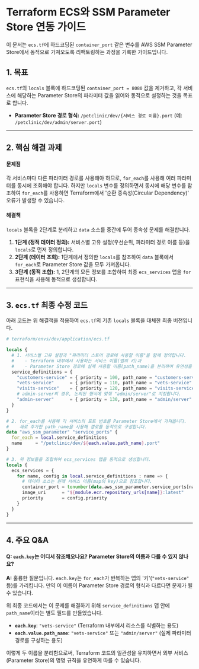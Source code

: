 # Terraform ECS와 SSM Parameter Store 연동 가이드

이 문서는 `ecs.tf`에 하드코딩된 `container_port` 같은 변수를 AWS SSM Parameter Store에서 동적으로 가져오도록 리팩토링하는 과정을 기록한 가이드입니다.

## 1. 목표

`ecs.tf`의 `locals` 블록에 하드코딩된 `container_port = 8080` 값을 제거하고, 각 서비스에 해당하는 Parameter Store의 파라미터 값을 읽어와 동적으로 설정하는 것을 목표로 합니다.

- **Parameter Store 경로 형식:** `/petclinic/dev/{서비스 경로 이름}.port` (예: `/petclinic/dev/admin/server.port`)

---

## 2. 핵심 해결 과제

#### 문제점
각 서비스마다 다른 파라미터 경로를 사용해야 하므로, `for_each`를 사용해 여러 파라미터를 동시에 조회해야 합니다. 하지만 `locals` 변수를 정의하면서 동시에 해당 변수를 참조하여 `for_each`를 사용하면 Terraform에서 '순환 종속성(Circular Dependency)' 오류가 발생할 수 있습니다.

#### 해결책
`locals` 블록을 2단계로 분리하고 `data` 소스를 중간에 두어 종속성 문제를 해결합니다.
1.  **1단계 (정적 데이터 정의):** 서비스별 고유 설정(우선순위, 파라미터 경로 이름 등)을 `locals`로 먼저 정의합니다.
2.  **2단계 (데이터 조회):** 1단계에서 정의한 `locals`를 참조하여 `data` 블록에서 `for_each`로 Parameter Store 값을 모두 가져옵니다.
3.  **3단계 (동적 조합):** 1, 2단계의 모든 정보를 조합하여 최종 `ecs_services` 맵을 `for` 표현식을 사용해 동적으로 생성합니다.

---

## 3. `ecs.tf` 최종 수정 코드

아래 코드는 위 해결책을 적용하여 `ecs.tf`의 기존 `locals` 블록을 대체한 최종 버전입니다.

```terraform
# terraform/envs/dev/application/ecs.tf

locals {
  # 1. 서비스별 고유 설정과 "파라미터 스토어 경로에 사용할 이름"을 함께 정의합니다.
  #    - Terraform 내부에서 사용하는 서비스 이름(맵의 키)과
  #    - Parameter Store 경로에 실제 사용할 이름(path_name)을 분리하여 유연성을 확보합니다.
  service_definitions = {
    "customers-service" = { priority = 100, path_name = "customers-service" }
    "vets-service"      = { priority = 110, path_name = "vets-service" }
    "visits-service"    = { priority = 120, path_name = "visits-service" }
    # admin-server의 경우, 논의된 형식에 맞춰 "admin/server"로 지정합니다.
    "admin-server"      = { priority = 130, path_name = "admin/server" }
  }
}

# 2. for_each를 사용해 각 서비스의 포트 번호를 Parameter Store에서 가져옵니다.
#    새로 추가한 path_name을 사용해 경로를 동적으로 구성합니다.
data "aws_ssm_parameter" "service_ports" {
  for_each = local.service_definitions
  name     = "/petclinic/dev/${each.value.path_name}.port"
}

# 3. 위 정보들을 조합하여 ecs_services 맵을 동적으로 생성합니다.
locals {
  ecs_services = {
    for name, config in local.service_definitions : name => {
      # 데이터 소스는 원래 서비스 이름(map의 key)으로 참조합니다.
      container_port = tonumber(data.aws_ssm_parameter.service_ports[name].value)
      image_uri      = "${module.ecr.repository_urls[name]}:latest"
      priority       = config.priority
    }
  }
}
```

---

## 4. 주요 Q&A

#### Q: `each.key`는 어디서 참조해오나요? Parameter Store의 이름과 다를 수 있지 않나요?
**A:** 훌륭한 질문입니다. `each.key`는 `for_each`가 반복하는 맵의 '키'(`"vets-service"` 등)를 가리킵니다. 만약 이 이름이 Parameter Store 경로의 형식과 다르다면 문제가 될 수 있습니다.

위 최종 코드에서는 이 문제를 해결하기 위해 `service_definitions` 맵 안에 `path_name`이라는 별도 필드를 만들었습니다.

- **`each.key`**: `"vets-service"` (Terraform 내부에서 리소스를 식별하는 용도)
- **`each.value.path_name`**: `"vets-service"` 또는 `"admin/server"` (실제 파라미터 경로를 구성하는 용도)

이렇게 두 이름을 분리함으로써, Terraform 코드의 일관성을 유지하면서 외부 서비스(Parameter Store)의 명명 규칙을 유연하게 따를 수 있습니다.
